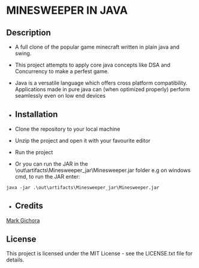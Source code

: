 # MINESWEEPER IN JAVA

## Description
- A full clone of the popular game minecraft written in plain java and swing.
- This project attempts to apply core java concepts like DSA and Concurrency to make a perfest game.
- Java is a versatile language which offers cross platform compatibility. Applications made in pure java can (when optimized properly) perform seamlessly even on low end devices

- ## Installation
- Clone the repository to your local machine
- Unzip the project and open it with your favourite editor
- Run the project
- Or you can run the JAR in the \out\artifacts\Minesweeper_jar\Minesweeper.jar folder e.g on windows cmd, to run the JAR enter: 

```
java -jar .\out\artifacts\Minesweeper_jar\Minesweeper.jar
```


- ## Credits

[Mark Gichora](https://github.com/WilliamGichora "Mark Gichora on GitHub")

## License
This project is licensed under the MIT License - see the LICENSE.txt file for details.
